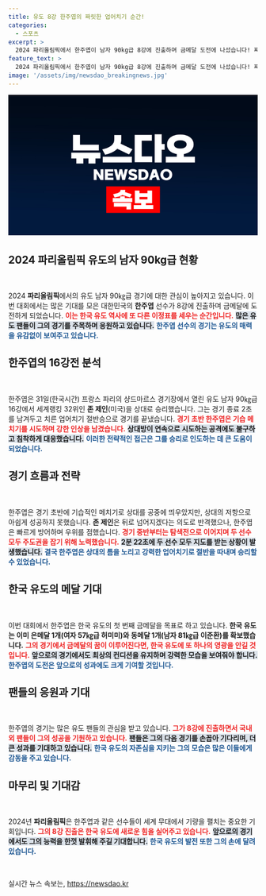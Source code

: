 ```yaml
---
title: 유도 8강 한주엽의 짜릿한 업어치기 순간!
categories:
  - 스포츠
excerpt: >
  2024 파리올림픽에서 한주엽이 남자 90kg급 8강에 진출하며 금메달 도전에 나섰습니다! 짜릿한 업어치기로 승리를 거머쥔 그는 한국 유도의 세 번째 메달이라는 역사를 이어갑니다. 클릭해 자세히 알아보세요!
feature_text: >
  2024 파리올림픽에서 한주엽이 남자 90kg급 8강에 진출하며 금메달 도전에 나섰습니다! 짜릿한 업어치기로 승리를 거머쥔 그는 한국 유도의 세 번째 메달이라는 역사를 이어갑니다. 클릭해 자세히 알아보세요!
image: '/assets/img/newsdao_breakingnews.jpg'
---
```


<p><img src="/assets/img/newsdao_breakingnews.jpg" alt="ranknews 속보" /></p>

<h2 data-ke-size="size26">2024 파리올림픽 유도의 남자 90kg급 현황</h2>

<p data-ke-size="size16">&nbsp;</p>

<p>2024 <b>파리올림픽</b>에서의 유도 남자 90㎏급 경기에 대한 관심이 높아지고 있습니다. 이번 대회에서는 많은 기대를 모은 대한민국의 <b>한주엽</b> 선수가 8강에 진출하며 금메달에 도전하게 되었습니다. <b><span style="color: #ee2323;">이는 한국 유도 역사에 또 다른 이정표를 세우는 순간입니다.</span></b> <b><span style="background-color: #21538527;">많은 유도 팬들이 그의 경기를 주목하며 응원하고 있습니다.</span></b> <b><span style="color: #1a5490;">한주엽 선수의 경기는 유도의 매력을 유감없이 보여주고 있습니다.</span></b></p>

<h2 data-ke-size="size26">한주엽의 16강전 분석</h2>

<p data-ke-size="size16">&nbsp;</p>

<p>한주엽은 31일(한국시간) 프랑스 파리의 샹드마르스 경기장에서 열린 유도 남자 90㎏급 16강에서 세계랭킹 32위인 <b>존 제인</b>(미국)을 상대로 승리했습니다. 그는 경기 종료 2초를 남겨두고 치른 업어치기 절반승으로 경기를 끝냈습니다. <b><span style="color: #ee2323;">경기 초반 한주엽은 기습 메치기를 시도하며 강한 인상을 남겼습니다.</span></b> <b><span style="background-color: #21538527;">상대방이 연속으로 시도하는 공격에도 불구하고 침착하게 대응했습니다.</span></b> <b><span style="color: #1a5490;">이러한 전략적인 접근은 그를 승리로 인도하는 데 큰 도움이 되었습니다.</span></b></p>

<h2 data-ke-size="size26">경기 흐름과 전략</h2>

<p data-ke-size="size16">&nbsp;</p>

<p>한주엽은 경기 초반에 기습적인 메치기로 상대를 공중에 띄우았지만, 상대의 저항으로 아쉽게 성공하지 못했습니다. <b>존 제인</b>은 뒤로 넘어지겠다는 의도로 반격했으나, 한주엽은 빠르게 방어하며 우위를 점했습니다. <b><span style="color: #ee2323;">경기 중반부터는 탐색전으로 이어지며 두 선수 모두 주도권을 잡기 위해 노력했습니다.</span></b> <b><span style="background-color: #21538527;">2분 22초에 두 선수 모두 지도를 받는 상황이 발생했습니다.</span></b> <b><span style="color: #1a5490;">결국 한주엽은 상대의 틈을 노리고 강력한 업어치기로 절반을 따내며 승리할 수 있었습니다.</span></b></p>

<h2 data-ke-size="size26">한국 유도의 메달 기대</h2>

<p data-ke-size="size16">&nbsp;</p>

<p>이번 대회에서 한주엽은 한국 유도의 첫 번째 금메달을 목표로 하고 있습니다. <b>한국 유도는 이미 은메달 1개(여자 57㎏급 허미미)와 동메달 1개(남자 81㎏급 이준환)를 확보했습니다.</b> <b><span style="color: #ee2323;">그의 경기에서 금메달의 꿈이 이루어진다면, 한국 유도에 또 하나의 영광을 안길 것입니다.</span></b> <b><span style="background-color: #21538527;">앞으로의 경기에서도 최상의 컨디션을 유지하며 강력한 모습을 보여줘야 합니다.</span></b> <b><span style="color: #1a5490;">한주엽의 도전은 앞으로의 성과에도 크게 기여할 것입니다.</span></b></p>

<h2 data-ke-size="size26">팬들의 응원과 기대</h2>

<p data-ke-size="size16">&nbsp;</p>

<p>한주엽의 경기는 많은 유도 팬들의 관심을 받고 있습니다. <b><span style="color: #ee2323;">그가 8강에 진출하면서 국내외 팬들이 그의 성공을 기원하고 있습니다.</span></b> <b><span style="background-color: #21538527;">팬들은 그의 다음 경기를 손꼽아 기다리며, 더 큰 성과를 기대하고 있습니다.</span></b> <b><span style="color: #1a5490;">한국 유도의 자존심을 지키는 그의 모습은 많은 이들에게 감동을 주고 있습니다.</span></b></p>

<h2 data-ke-size="size26">마무리 및 기대감</h2>

<p data-ke-size="size16">&nbsp;</p>

<p>2024년 <b>파리올림픽</b>은 한주엽과 같은 선수들이 세계 무대에서 기량을 펼치는 중요한 기회입니다. <b><span style="color: #ee2323;">그의 8강 진출은 한국 유도에 새로운 힘을 실어주고 있습니다.</span></b> <b><span style="background-color: #21538527;">앞으로의 경기에서도 그의 능력을 한껏 발휘해 주길 기대합니다.</span></b> <b><span style="color: #1a5490;">한국 유도의 발전 또한 그의 손에 달려 있습니다.</span></b> </p>

<p data-ke-size="size16">&nbsp;</p>
실시간 뉴스 속보는, <a href="https://newsdao.kr" rel="dofollow">https://newsdao.kr</a>


